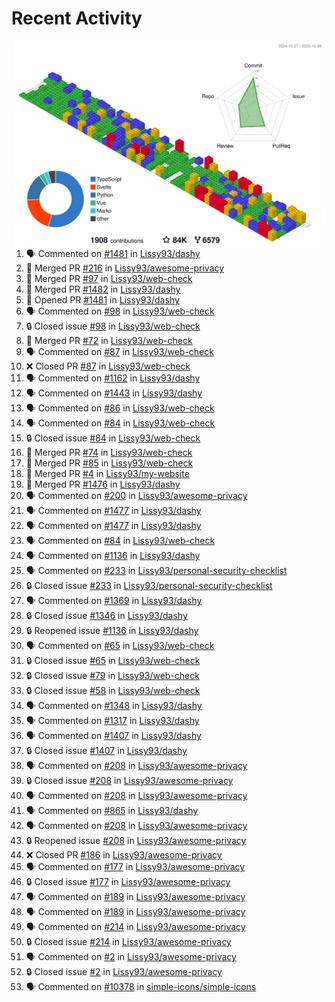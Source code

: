 # Recent Activity

<!-- Summary card -->
<a href="https://github.com/Lissy93/Lissy93/blob/master/METRICS.md">
  <img
    align="right"
    width="500"
    alt="Profile data, generated with yoshi389111/github-profile-3d-contrib"
    src="https://raw.githubusercontent.com/Lissy93/Lissy93/master/profile-3d-contrib/profile-gitblock.svg"
  />
</a>

<!--START_SECTION:activity-->
1. 🗣 Commented on [#1481](https://github.com/Lissy93/dashy/issues/1481) in [Lissy93/dashy](https://github.com/Lissy93/dashy)
2. 🎉 Merged PR [#216](https://github.com/Lissy93/awesome-privacy/pull/216) in [Lissy93/awesome-privacy](https://github.com/Lissy93/awesome-privacy)
3. 🎉 Merged PR [#97](https://github.com/Lissy93/web-check/pull/97) in [Lissy93/web-check](https://github.com/Lissy93/web-check)
4. 🎉 Merged PR [#1482](https://github.com/Lissy93/dashy/pull/1482) in [Lissy93/dashy](https://github.com/Lissy93/dashy)
5. 💪 Opened PR [#1481](https://github.com/Lissy93/dashy/pull/1481) in [Lissy93/dashy](https://github.com/Lissy93/dashy)
6. 🗣 Commented on [#98](https://github.com/Lissy93/web-check/issues/98) in [Lissy93/web-check](https://github.com/Lissy93/web-check)
7. 🔒 Closed issue [#98](https://github.com/Lissy93/web-check/issues/98) in [Lissy93/web-check](https://github.com/Lissy93/web-check)
8. 🎉 Merged PR [#72](https://github.com/Lissy93/web-check/pull/72) in [Lissy93/web-check](https://github.com/Lissy93/web-check)
9. 🗣 Commented on [#87](https://github.com/Lissy93/web-check/issues/87) in [Lissy93/web-check](https://github.com/Lissy93/web-check)
10. ❌ Closed PR [#87](https://github.com/Lissy93/web-check/pull/87) in [Lissy93/web-check](https://github.com/Lissy93/web-check)
11. 🗣 Commented on [#1162](https://github.com/Lissy93/dashy/issues/1162) in [Lissy93/dashy](https://github.com/Lissy93/dashy)
12. 🗣 Commented on [#1443](https://github.com/Lissy93/dashy/issues/1443) in [Lissy93/dashy](https://github.com/Lissy93/dashy)
13. 🗣 Commented on [#86](https://github.com/Lissy93/web-check/issues/86) in [Lissy93/web-check](https://github.com/Lissy93/web-check)
14. 🗣 Commented on [#84](https://github.com/Lissy93/web-check/issues/84) in [Lissy93/web-check](https://github.com/Lissy93/web-check)
15. 🔒 Closed issue [#84](https://github.com/Lissy93/web-check/issues/84) in [Lissy93/web-check](https://github.com/Lissy93/web-check)
16. 🎉 Merged PR [#74](https://github.com/Lissy93/web-check/pull/74) in [Lissy93/web-check](https://github.com/Lissy93/web-check)
17. 🎉 Merged PR [#85](https://github.com/Lissy93/web-check/pull/85) in [Lissy93/web-check](https://github.com/Lissy93/web-check)
18. 🎉 Merged PR [#4](https://github.com/Lissy93/my-website/pull/4) in [Lissy93/my-website](https://github.com/Lissy93/my-website)
19. 🎉 Merged PR [#1476](https://github.com/Lissy93/dashy/pull/1476) in [Lissy93/dashy](https://github.com/Lissy93/dashy)
20. 🗣 Commented on [#200](https://github.com/Lissy93/awesome-privacy/issues/200) in [Lissy93/awesome-privacy](https://github.com/Lissy93/awesome-privacy)
21. 🗣 Commented on [#1477](https://github.com/Lissy93/dashy/issues/1477) in [Lissy93/dashy](https://github.com/Lissy93/dashy)
22. 🗣 Commented on [#1477](https://github.com/Lissy93/dashy/issues/1477) in [Lissy93/dashy](https://github.com/Lissy93/dashy)
23. 🗣 Commented on [#84](https://github.com/Lissy93/web-check/issues/84) in [Lissy93/web-check](https://github.com/Lissy93/web-check)
24. 🗣 Commented on [#1136](https://github.com/Lissy93/dashy/issues/1136) in [Lissy93/dashy](https://github.com/Lissy93/dashy)
25. 🗣 Commented on [#233](https://github.com/Lissy93/personal-security-checklist/issues/233) in [Lissy93/personal-security-checklist](https://github.com/Lissy93/personal-security-checklist)
26. 🔒 Closed issue [#233](https://github.com/Lissy93/personal-security-checklist/issues/233) in [Lissy93/personal-security-checklist](https://github.com/Lissy93/personal-security-checklist)
27. 🗣 Commented on [#1369](https://github.com/Lissy93/dashy/issues/1369) in [Lissy93/dashy](https://github.com/Lissy93/dashy)
28. 🔒 Closed issue [#1346](https://github.com/Lissy93/dashy/issues/1346) in [Lissy93/dashy](https://github.com/Lissy93/dashy)
29. 🔒 Reopened issue [#1136](https://github.com/Lissy93/dashy/issues/1136) in [Lissy93/dashy](https://github.com/Lissy93/dashy)
30. 🗣 Commented on [#65](https://github.com/Lissy93/web-check/issues/65) in [Lissy93/web-check](https://github.com/Lissy93/web-check)
31. 🔒 Closed issue [#65](https://github.com/Lissy93/web-check/issues/65) in [Lissy93/web-check](https://github.com/Lissy93/web-check)
32. 🔒 Closed issue [#79](https://github.com/Lissy93/web-check/issues/79) in [Lissy93/web-check](https://github.com/Lissy93/web-check)
33. 🔒 Closed issue [#58](https://github.com/Lissy93/web-check/issues/58) in [Lissy93/web-check](https://github.com/Lissy93/web-check)
34. 🗣 Commented on [#1348](https://github.com/Lissy93/dashy/issues/1348) in [Lissy93/dashy](https://github.com/Lissy93/dashy)
35. 🗣 Commented on [#1317](https://github.com/Lissy93/dashy/issues/1317) in [Lissy93/dashy](https://github.com/Lissy93/dashy)
36. 🗣 Commented on [#1407](https://github.com/Lissy93/dashy/issues/1407) in [Lissy93/dashy](https://github.com/Lissy93/dashy)
37. 🔒 Closed issue [#1407](https://github.com/Lissy93/dashy/issues/1407) in [Lissy93/dashy](https://github.com/Lissy93/dashy)
38. 🗣 Commented on [#208](https://github.com/Lissy93/awesome-privacy/issues/208) in [Lissy93/awesome-privacy](https://github.com/Lissy93/awesome-privacy)
39. 🔒 Closed issue [#208](https://github.com/Lissy93/awesome-privacy/issues/208) in [Lissy93/awesome-privacy](https://github.com/Lissy93/awesome-privacy)
40. 🗣 Commented on [#208](https://github.com/Lissy93/awesome-privacy/issues/208) in [Lissy93/awesome-privacy](https://github.com/Lissy93/awesome-privacy)
41. 🗣 Commented on [#865](https://github.com/Lissy93/dashy/issues/865) in [Lissy93/dashy](https://github.com/Lissy93/dashy)
42. 🗣 Commented on [#208](https://github.com/Lissy93/awesome-privacy/issues/208) in [Lissy93/awesome-privacy](https://github.com/Lissy93/awesome-privacy)
43. 🔒 Reopened issue [#208](https://github.com/Lissy93/awesome-privacy/issues/208) in [Lissy93/awesome-privacy](https://github.com/Lissy93/awesome-privacy)
44. ❌ Closed PR [#186](https://github.com/Lissy93/awesome-privacy/pull/186) in [Lissy93/awesome-privacy](https://github.com/Lissy93/awesome-privacy)
45. 🗣 Commented on [#177](https://github.com/Lissy93/awesome-privacy/issues/177) in [Lissy93/awesome-privacy](https://github.com/Lissy93/awesome-privacy)
46. 🔒 Closed issue [#177](https://github.com/Lissy93/awesome-privacy/issues/177) in [Lissy93/awesome-privacy](https://github.com/Lissy93/awesome-privacy)
47. 🗣 Commented on [#189](https://github.com/Lissy93/awesome-privacy/issues/189) in [Lissy93/awesome-privacy](https://github.com/Lissy93/awesome-privacy)
48. 🗣 Commented on [#189](https://github.com/Lissy93/awesome-privacy/issues/189) in [Lissy93/awesome-privacy](https://github.com/Lissy93/awesome-privacy)
49. 🗣 Commented on [#214](https://github.com/Lissy93/awesome-privacy/issues/214) in [Lissy93/awesome-privacy](https://github.com/Lissy93/awesome-privacy)
50. 🔒 Closed issue [#214](https://github.com/Lissy93/awesome-privacy/issues/214) in [Lissy93/awesome-privacy](https://github.com/Lissy93/awesome-privacy)
51. 🗣 Commented on [#2](https://github.com/Lissy93/awesome-privacy/issues/2) in [Lissy93/awesome-privacy](https://github.com/Lissy93/awesome-privacy)
52. 🔒 Closed issue [#2](https://github.com/Lissy93/awesome-privacy/issues/2) in [Lissy93/awesome-privacy](https://github.com/Lissy93/awesome-privacy)
53. 🗣 Commented on [#10378](https://github.com/simple-icons/simple-icons/issues/10378) in [simple-icons/simple-icons](https://github.com/simple-icons/simple-icons)
<!--END_SECTION:activity-->
